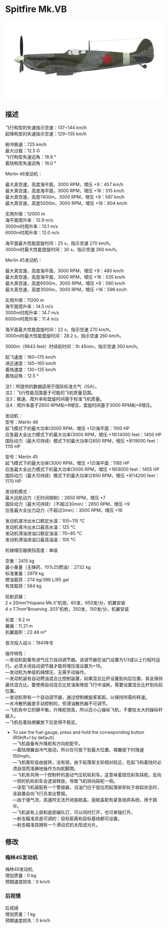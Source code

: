# Spitfire Mk.VB  
  
![spitfiremkvb](../images/spitfiremkvb.png)  
  
## 描述  
  
飞行构型的失速指示空速：137~144 km/h  
起降构型的失速指示空速：129~135 km/h  
  
俯冲极速：725 km/h  
最大过载：12.5 G  
飞行构型失速迎角：18.8 °  
着陆构型失速迎角：16.0 °  
  
  
Merlin 46发动机：  
  
最大真空速，高度海平面，3000 RPM，增压 +9：457 km/h  
最大真空速，高度海平面，3000 RPM，增压 +16：515 km/h  
最大真空速，高度7400m，3000 RPM，增压 +9：597 km/h  
最大真空速，高度5000m，3000 RPM，增压 +16：604 km/h  
  
实用升限：12000 m  
海平面爬升率：12.9 m/s  
3000m时爬升率：13.1 m/s  
6000m时爬升率：12.0 m/s  
  
海平面最大性能盘旋时间：25 s，指示空速 270 km/h。  
3000m时最大性能盘旋时间：30 s，指示空速 260 km/h。  
  
  
Merlin 45发动机：  
  
最大真空速，高度海平面，3000 RPM，增压 +9：480 km/h  
最大真空速，高度海平面，3000 RPM，增压 +16：535 km/h  
最大真空速，高度6000m，3000 RPM，增压 +9：590 km/h  
最大真空速，高度3500m，3000 RPM，增压 +16：596 km/h  
  
实用升限：11200 m  
海平面爬升率：14.5 m/s  
3000m时爬升率：14.7 m/s  
6000m时爬升率：11.4 m/s  
  
海平面最大性能盘旋时间：22 s，指示空速 270 km/h。  
3000m时最大性能盘旋时间：28.2 s，指示空速 260 km/h。  
  
  
3000m（9843 feet）时续航时间：1h 45min，指示空速 350 km/h。  
  
起飞速度：160~170 km/h  
进近速度：145~160 km/h  
着陆速度：130~135 km/h  
着陆迎角：12.5 °  
  
注1：所提供的数据适用于国际标准大气（ISA）。  
注2：飞行性能范围基于可能的飞机质量范围。  
注3：极速、爬升率和盘旋时间基于标准飞机质量。  
注4：爬升率基于2850 RPM和+9增压，盘旋时间基于3000 RPM和+9增压。  
  
发动机：  
型号：Merlin 46  
起飞模式下的最大功率(3000 RPM，增压 +12)海平面：1100 HP  
应急最大全出力模式下的最大功率(3000 RPM，增压 +16)14000 feet：1400 HP  
国际动力（最大可持续）模式下的最大功率(2850 RPM，增压 +9)19000 feet：1115 HP  
  
型号：Merlin 45  
起飞模式下的最大功率(3000 RPM，增压 +12)海平面：1185 HP  
应急最大全出力模式下的最大功率(3000 RPM，增压 +16)9000 feet：1455 HP  
国际动力（最大可持续）模式下的最大功率(2850 RPM，增压 +9)14200 feet：1170 HP  
  
发动机模式：  
最大巡航动力（无时间限制）：2650 RPM，增压 +7  
国际动力（最大可持续）（不超过30min）：2850 RPM，增压 +9  
应急最大全出力动力（不超过3min）：3000 RPM，增压 +16  
  
发动机液冷出水口额定水温：105~115 °C  
发动机液冷出水口最高水温：125 °C  
发动机滑油进油口额定油温：70~85 °C  
发动机滑油进油口最高油温：105 °C  
  
机械增压器换挡高度：单级  
  
空重：2415 kg  
最小重量（无弹药、10%25燃油）：2732 kg  
标准重量：2979 kg  
燃油载荷：274 kg/386 L/85 gal  
有效载荷：564 kg  
  
前射武器：  
2 x 20mm“Hispano Mk.II”机炮，60发，650发/分，机翼安装  
4 x 7.7mm“Browning .303”机枪，350发，150发/分，机翼安装  
  
长度：9.2 m  
翼展：11.21 m  
机翼面积：22.48 m²  
  
首次投入战斗：1941年冬  
  
操作特性：  
—发动机配备有进气压力自动调节器。该调节器在油门设置为1/3或以上行程时运行。必须关闭自动调节器才能将增压值设置为+16。  
—发动机为单级机械增压，无需手动操作。  
—发动机装有自动燃油混合比控制装置，如果混合比杆设置到向后位置，其会保持最优混合比。要使用自动混合比贫油来降低飞行中油耗，需要设置混合比杆到向前位置。  
—发动机带有一个自动调节器，通过控制螺旋桨桨距，以保持所需的转速。  
—水冷散热器是手动控制的，但滑油散热器不可调节。  
—飞机有中立的静平衡。升降舵效高，所以应小心操纵飞机，不要给太大的操纵杆输入。  
—飞机在着陆襟翼放下后变得不稳定。  
- To use the fuel gauge, press and hold the corresponding button (RShift+I by default).  
—飞机装备有升降舵和方向舵配平。  
—着陆襟翼由冷气驱动，所以仅可放下到最大位置。襟翼放下时限速150mph。  
—飞机尾轮自由旋转，没有锁。由于起落架主轮相对较近，在起飞和着陆时必须自信而准确地操作方向舵脚蹬。  
—飞机有共用一个控制杆的差动气压机轮刹车。这意味着捏住刹车踩舵，反向一侧的机轮刹车会逐渐释放，导致飞机转向踩舵一侧。  
—该型飞机装配有一个警报器，当油门位于低位而起落架却处于收起状态时，该装置会向飞行员发出警报。  
—由于强气流，高速时无法开闭座舱盖。座舱盖配有紧急抛弃系统，用于跳伞。  
—飞机装有上部和底部编队灯，可以同时打开，也可单独打开。  
—射击瞄准具是可调的：目标距离和目标基线都可设置。  
—射击瞄准具拥有一个滑动式的太阳滤光片。  
  
## 修改  
  
  
### 梅林45发动机  
  
梅林45发动机.   
增加质量：0 kg  
预期速度损失：0 km/h  
  
### 后视镜  
  
后视镜  
增加质量：1 kg  
预期速度损失：0 km/h  